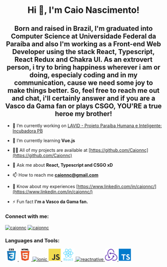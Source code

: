 <h1 align="center">Hi 👋, I'm Caio Nascimento!</h1>
<h2 align="center">Born and raised in Brazil, I'm graduated into Computer Science at Universidade Federal da Paraíba and also I'm working as a Front-end Web Developer using the stack React, Typescript, React Redux and Chakra UI. As an extrovert person, i try to bring happiness wherever i am or doing, especialy coding and in my communication, cause we need some joy to make things better. So, feel free to reach me out and chat, i'll certainly answer and if you are a Vasco da Gama fan or plays CSGO, YOU'RE a true heroe my brother!</h2>

- 🔭 I’m currently working on [LAVID - Projeto Paraíba Humana e Inteligente: Incubadora PB](https://incubadora.horizontesdeinovacao.pb.gov.br/)

- 🌱 I’m currently learning **Vue.js**

- 👨‍💻 All of my projects are available at [https://github.com/Caionnc](https://github.com/Caionnc)

- 💬 Ask me about **React, Typescript and CSGO xD**

- 📫 How to reach me **caionnc@gmail.com**

- 📄 Know about my experiences [https://www.linkedin.com/in/caionnc/](https://www.linkedin.com/in/caionnc/)

- ⚡ Fun fact **I'm a Vasco da Gama fan.**

<h3 align="left">Connect with me:</h3>
<p align="left">
<a href="https://twitter.com/caionnc" target="blank"><img align="center" src="https://raw.githubusercontent.com/rahuldkjain/github-profile-readme-generator/master/src/images/icons/Social/twitter.svg" alt="caionnc" height="30" width="40" /></a>
<a href="https://linkedin.com/in/caionnc" target="blank"><img align="center" src="https://raw.githubusercontent.com/rahuldkjain/github-profile-readme-generator/master/src/images/icons/Social/linked-in-alt.svg" alt="caionnc" height="30" width="40" /></a>
</p>

<h3 align="left">Languages and Tools:</h3>
<p align="left"> <a href="https://www.w3schools.com/css/" target="_blank" rel="noreferrer"> <img src="https://raw.githubusercontent.com/devicons/devicon/master/icons/css3/css3-original-wordmark.svg" alt="css3" width="40" height="40"/> </a> <a href="https://www.w3.org/html/" target="_blank" rel="noreferrer"> <img src="https://raw.githubusercontent.com/devicons/devicon/master/icons/html5/html5-original-wordmark.svg" alt="html5" width="40" height="40"/> </a> <a href="https://ionicframework.com" target="_blank" rel="noreferrer"> <img src="https://upload.wikimedia.org/wikipedia/commons/d/d1/Ionic_Logo.svg" alt="ionic" width="40" height="40"/> </a> <a href="https://developer.mozilla.org/en-US/docs/Web/JavaScript" target="_blank" rel="noreferrer"> <img src="https://raw.githubusercontent.com/devicons/devicon/master/icons/javascript/javascript-original.svg" alt="javascript" width="40" height="40"/> </a> <a href="https://reactjs.org/" target="_blank" rel="noreferrer"> <img src="https://raw.githubusercontent.com/devicons/devicon/master/icons/react/react-original-wordmark.svg" alt="react" width="40" height="40"/> </a> <a href="https://reactnative.dev/" target="_blank" rel="noreferrer"> <img src="https://reactnative.dev/img/header_logo.svg" alt="reactnative" width="40" height="40"/> </a> <a href="https://redux.js.org" target="_blank" rel="noreferrer"> <img src="https://raw.githubusercontent.com/devicons/devicon/master/icons/redux/redux-original.svg" alt="redux" width="40" height="40"/> </a> <a href="https://www.typescriptlang.org/" target="_blank" rel="noreferrer"> <img src="https://raw.githubusercontent.com/devicons/devicon/master/icons/typescript/typescript-original.svg" alt="typescript" width="40" height="40"/> </a> </p>
